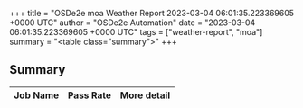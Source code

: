 +++
title = "OSDe2e moa Weather Report 2023-03-04 06:01:35.223369605 +0000 UTC"
author = "OSDe2e Automation"
date = "2023-03-04 06:01:35.223369605 +0000 UTC"
tags = ["weather-report", "moa"]
summary = "<table class=\"summary\"></table>"
+++
## Summary

| Job Name | Pass Rate | More detail |
|----------|-----------|-------------|




